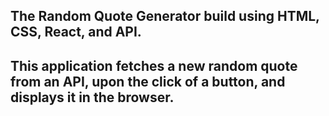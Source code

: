 ## The Random Quote Generator build using HTML, CSS, React, and API.
## This application fetches a new random quote from an API, upon the click of a button, and displays it in the browser.


